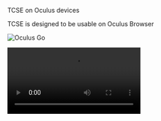 TCSE on Oculus devices

TCSE is designed to be usable on Oculus Browser

![Oculus Go](https://gyazo.com/0ad39dbd6c727545db44ac2088211931.png)

![TCSE on Oculus Browser](https://i.gyazo.com/24a419b75b0b428f794fd52fc33adc15.mp4)


